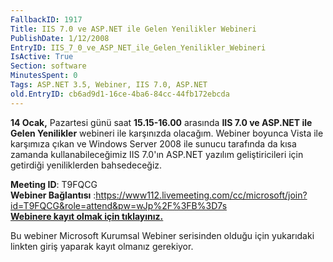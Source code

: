 ```yaml
---
FallbackID: 1917
Title: IIS 7.0 ve ASP.NET ile Gelen Yenilikler Webineri
PublishDate: 1/12/2008
EntryID: IIS_7_0_ve_ASP_NET_ile_Gelen_Yenilikler_Webineri
IsActive: True
Section: software
MinutesSpent: 0
Tags: ASP.NET 3.5, Webiner, IIS 7.0, ASP.NET
old.EntryID: cb6ad9d1-16ce-4ba6-84cc-44fb172ebcda
---
```

**14 Ocak,** Pazartesi günü saat **15.15-16.00** arasında **IIS 7.0 ve
ASP.NET ile Gelen Yenilikler** webineri ile karşınızda olacağım. Webiner
boyunca Vista ile karşımıza çıkan ve Windows Server 2008 ile sunucu
tarafında da kısa zamanda kullanabileceğimiz IIS 7.0'ın ASP.NET yazılım
geliştiricileri için getirdiği yeniliklerden bahsedeceğiz.

**Meeting ID**: T9FQCG\
 **Webiner Bağlantısı**
:<https://www112.livemeeting.com/cc/microsoft/join?id=T9FQCG&role=attend&pw=wJp%2F%3FB%3D7s>\
 [**Webinere kayıt olmak için
tıklayınız.**](http://msevents.microsoft.com/CUI/WebCastEventDetails.aspx?EventID=1032358785&EventCategory=2&culture=tr-TR&CountryCode=TR)

Bu webiner Microsoft Kurumsal Webiner serisinden olduğu için yukarıdaki
linkten giriş yaparak kayıt olmanız gerekiyor.


